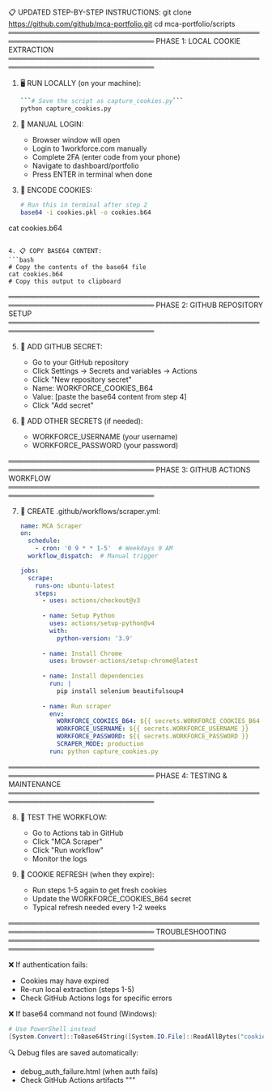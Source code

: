 📋 UPDATED STEP-BY-STEP INSTRUCTIONS:
git clone https://github.com/github/mca-portfolio.git
cd mca-portfolio/scripts
═══════════════════════════════════════════════════════════════════════════════
PHASE 1: LOCAL COOKIE EXTRACTION  
═══════════════════════════════════════════════════════════════════════════════

1. 🖥️ RUN LOCALLY (on your machine):
   ```bash
   ```# Save the script as capture_cookies.py```
   python capture_cookies.py
   ```

2. 🔑 MANUAL LOGIN:
   - Browser window will open
   - Login to 1workforce.com manually
   - Complete 2FA (enter code from your phone)
   - Navigate to dashboard/portfolio
   - Press ENTER in terminal when done

3. 💾 ENCODE COOKIES:
   ```bash
   # Run this in terminal after step 2
   base64 -i cookies.pkl -o cookies.b64

cat cookies.b64
   ```

4. 📋 COPY BASE64 CONTENT:
   ```bash
   # Copy the contents of the base64 file
   cat cookies.b64
   # Copy this output to clipboard
   ```

═══════════════════════════════════════════════════════════════════════════════
PHASE 2: GITHUB REPOSITORY SETUP
═══════════════════════════════════════════════════════════════════════════════

5. 🔧 ADD GITHUB SECRET:
   - Go to your GitHub repository
   - Click Settings → Secrets and variables → Actions
   - Click "New repository secret"
   - Name: WORKFORCE_COOKIES_B64
   - Value: [paste the base64 content from step 4]
   - Click "Add secret"

6. 📝 ADD OTHER SECRETS (if needed):
   - WORKFORCE_USERNAME (your username)
   - WORKFORCE_PASSWORD (your password)

═══════════════════════════════════════════════════════════════════════════════
PHASE 3: GITHUB ACTIONS WORKFLOW
═══════════════════════════════════════════════════════════════════════════════

7. 📄 CREATE .github/workflows/scraper.yml:
   ```yaml
   name: MCA Scraper
   on:
     schedule:
       - cron: '0 9 * * 1-5'  # Weekdays 9 AM
     workflow_dispatch:  # Manual trigger
   
   jobs:
     scrape:
       runs-on: ubuntu-latest
       steps:
         - uses: actions/checkout@v3
         
         - name: Setup Python
           uses: actions/setup-python@v4
           with:
             python-version: '3.9'
             
         - name: Install Chrome
           uses: browser-actions/setup-chrome@latest
           
         - name: Install dependencies
           run: |
             pip install selenium beautifulsoup4
             
         - name: Run scraper
           env:
             WORKFORCE_COOKIES_B64: ${{ secrets.WORKFORCE_COOKIES_B64 }}
             WORKFORCE_USERNAME: ${{ secrets.WORKFORCE_USERNAME }}
             WORKFORCE_PASSWORD: ${{ secrets.WORKFORCE_PASSWORD }}
             SCRAPER_MODE: production
           run: python capture_cookies.py
   ```

═══════════════════════════════════════════════════════════════════════════════
PHASE 4: TESTING & MAINTENANCE
═══════════════════════════════════════════════════════════════════════════════

8. 🧪 TEST THE WORKFLOW:
   - Go to Actions tab in GitHub
   - Click "MCA Scraper"
   - Click "Run workflow"
   - Monitor the logs

9. 🔄 COOKIE REFRESH (when they expire):
   - Run steps 1-5 again to get fresh cookies
   - Update the WORKFORCE_COOKIES_B64 secret
   - Typical refresh needed every 1-2 weeks

═══════════════════════════════════════════════════════════════════════════════
TROUBLESHOOTING
═══════════════════════════════════════════════════════════════════════════════

❌ If authentication fails:
   - Cookies may have expired
   - Re-run local extraction (steps 1-5)
   - Check GitHub Actions logs for specific errors

❌ If base64 command not found (Windows):
   ```powershell
   # Use PowerShell instead
   [System.Convert]::ToBase64String([System.IO.File]::ReadAllBytes("cookies.pkl")) | Out-File cookies.b64
   ```

🔍 Debug files are saved automatically:
   - debug_auth_failure.html (when auth fails)
   - Check GitHub Actions artifacts
"""
